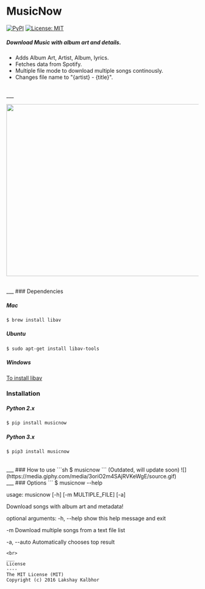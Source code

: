 # MusicNow
[![PyPI](https://img.shields.io/pypi/pyversions/Django.svg)](https://pypi.python.org/pypi/musicnow)
[![License: MIT](https://img.shields.io/badge/License-MIT-yellow.svg)](LICENSE)
##### Download Music with album art and details.
* Adds Album Art, Artist, Album, lyrics.
* Fetches data from Spotify.
* Multiple file mode to download multiple songs continously. 
* Changes file name to "{artist} - {title}".

<br>
___
<p align="center">
<img src="https://s27.postimg.org/bkz6sum2b/Final.png" width="702px" height="450px" />
</p>
<br>
___
### Dependencies

##### Mac

```sh
$ brew install libav
```


##### Ubuntu
```sh
$ sudo apt-get install libav-tools
```
##### Windows
[To install libav](https://github.com/NixOS/nixpkgs/issues/5236)

### Installation

##### Python 2.x
```sh
$ pip install musicnow
```

##### Python 3.x
```sh
$ pip3 install musicnow
```
<br>
___
### How to use
```sh
$ musicnow
```
(Outdated, will update soon)
![](https://media.giphy.com/media/3oriO2m4SAjRVKeWgE/source.gif)

<br>
___
### Options 
```
$ musicnow --help

usage: musicnow [-h] [-m MULTIPLE_FILE] [-a]

Download songs with album art and metadata!

optional arguments:
  -h, --help            show this help message and exit
  
  -m                    Download multiple songs from a text file list
                        
  -a, --auto            Automatically chooses top result
```
<br>
___
License
----
The MIT License (MIT)
Copyright (c) 2016 Lakshay Kalbhor

